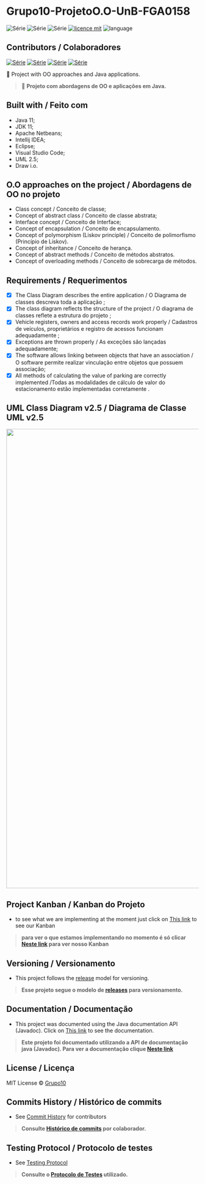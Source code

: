 # Grupo10-ProjetoO.O-UnB-FGA0158
![Série](https://img.shields.io/badge/Professor-Lanna-green)
![Série](https://img.shields.io/badge/Projeto-Estacionamento-blue)
![Série](https://img.shields.io/badge/Discplina-O.Objetos-green)
[![licence mit](https://img.shields.io/badge/licence-MIT-blue.svg)](https://github.com/Maiconrq/INMTE/blob/main/LICENSE)
![language](https://img.shields.io/badge/java-only-green)

## Contributors / Colaboradores
[![Série](https://img.shields.io/badge/Grupo10-Lucas-blue)](https://github.com/lramon2001)
[![Série](https://img.shields.io/badge/Grupo10-Paulo-green)](https://github.com/PhRezende-eng)
[![Série](https://img.shields.io/badge/Grupo10-Adrian-blue)](https://github.com/SwampTG)
[![Série](https://img.shields.io/badge/Grupo10-Arthur-green)](https://github.com/CrimsonCrown)

:rocket: Project with OO approaches and Java applications. 

> :rocket: **Projeto com abordagens de OO e aplicações em Java.**

## Built with / Feito com
- Java 11;
- JDK 11;
- Apache Netbeans;
- Intellij IDEA;
- Eclipse;
- Visual Studio Code;
- UML 2.5;
- Draw i.o.

## O.O approaches on the project / Abordagens de OO no projeto
- Class concept / Conceito de classe;
- Concept of abstract class / Conceito de classe abstrata;
- Interface concept / Conceito de Interface;
- Concept of encapsulation / Conceito de encapsulamento.
- Concept of polymorphism (Liskov principle) / Conceito de polimorfismo (Princípio de Liskov).
- Concept of inheritance / Conceito de herança.
- Concept of abstract methods / Conceito de métodos abstratos.
- Concept of overloading methods / Conceito de sobrecarga de métodos.

## Requirements / Requerimentos
- [x] The Class Diagram describes the entire application / O Diagrama de classes descreva toda a aplicação ;
- [x] The class diagram reflects the structure of the project / O diagrama de classes reflete a estrutura do projeto ;
- [x] Vehicle registers, owners and access records work properly / Cadastros de veículos, proprietários e registro de acessos funcionam adequadamente ;
- [x] Exceptions are thrown properly / As exceções são lançadas adequadamente;
- [x] The software allows linking between objects that have an association / O software permite realizar vinculação entre objetos que possuem associação;
- [x] All methods of calculating the value of parking are correctly implemented /Todas as modalidades de cálculo de valor do estacionamento estão implementadas corretamente .

## UML Class Diagram v2.5 / Diagrama de Classe UML v2.5
<img src="https://github.com/lramon2001/Grupo10-ProjetoO.O-UnB-FGA0158/blob/main/UMLProjeto_18_05.png" width="1200"/>

## Project Kanban / Kanban do Projeto
- to see what we are implementing at the moment just click on [This link](https://trello.com/b/TipC8qJd/controle-de-estacionamento) to see our Kanban
> **para ver o que estamos implementando no momento é só clicar [Neste link](https://trello.com/b/TipC8qJd/controle-de-estacionamento) para ver nosso Kanban**

## Versioning / Versionamento
- This project follows the [release](https://github.com/lramon2001/Grupo10-ProjetoO.O-UnB-FGA0158/releases) model for versioning.

> **Esse projeto segue o modelo de [releases](https://github.com/lramon2001/Grupo10-ProjetoO.O-UnB-FGA0158/releases) para versionamento.**

## Documentation / Documentação
- This project was documented using the Java documentation API (Javadoc). Click on [This link](https://lramon2001.github.io/Documentation/apidocs/) to see the documentation.

> **Este projeto foi documentado utilizando a API de documentação java (Javadoc). Para ver a documentação clique [Neste link](https://lramon2001.github.io/Documentation/apidocs/)**

## License / Licença
MIT License © [Grupo10](https://github.com/lramon2001/Grupo10-ProjetoO.O-UnB-FGA0158/blob/main/LICENSE)

## Commits History / Histórico de commits
- See [Commit History](https://github.com/lramon2001/Grupo10-ProjetoO.O-UnB-FGA0158/pulse) for contributors

> **Consulte [Histórico de commits](https://github.com/lramon2001/Grupo10-ProjetoO.O-UnB-FGA0158/pulse/monthly) por colaborador.**

## Testing Protocol / Protocolo de testes
- See [Testing Protocol](https://github.com/lramon2001/Grupo10-ProjetoO.O-UnB-FGA0158/blob/main/Protocolo%20de%20testes%20do%20projeto%20do%20estacionamento.txt)

> **Consulte o [Protocolo de Testes](https://github.com/lramon2001/Grupo10-ProjetoO.O-UnB-FGA0158/blob/main/Protocolo%20de%20testes%20do%20projeto%20do%20estacionamento.txt) utilizado.**
